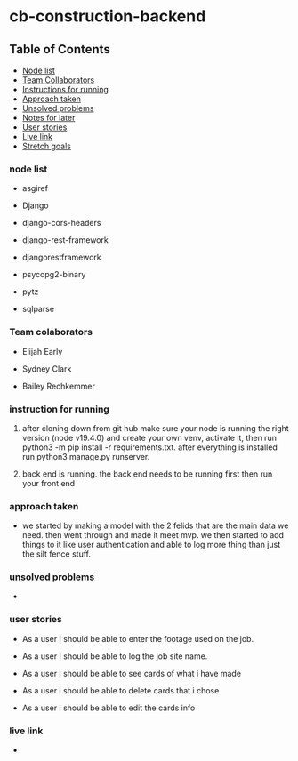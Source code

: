 # cb-construction-backend

## Table of Contents

- [Node list](#node-list)
- [Team Collaborators](#team-collators)
- [Instructions for running](#instructions-for-running)
- [Approach taken](#approach-taken)
- [Unsolved problems](#unsolved-problem)
- [Notes for later](#notes-for-latter)
- [User stories](#user-stories)
- [Live link](#live-link)
- [Stretch goals](#stretch-goals)

### node list

- asgiref

- Django

- django-cors-headers

- django-rest-framework

- djangorestframework

- psycopg2-binary

- pytz

- sqlparse

### Team colaborators

- Elijah Early

- Sydney Clark

- Bailey Rechkemmer

### instruction for running

1. after cloning down from git hub make sure your node is running the right version (node v19.4.0) and create your own venv, activate it, then run python3 -m pip install -r requirements.txt. after everything is installed run  python3 manage.py runserver.

2. back end is running. the back end needs to be running first then run your front end

### approach taken

- we started by making a model with the 2 felids that are the main data we need. then went through and made it meet mvp. we then started to add things to it like user authentication and able to log more thing than just the silt fence stuff.

### unsolved problems

- 

### user stories

- As a user I should be able to enter the footage used on the job.

- As a user I should be able to log the job site name.

- As a user i should be able to see cards of what i have made

- As a user i should be able to delete cards that i chose

- As a user i should be able to edit the cards info

### live link

-
